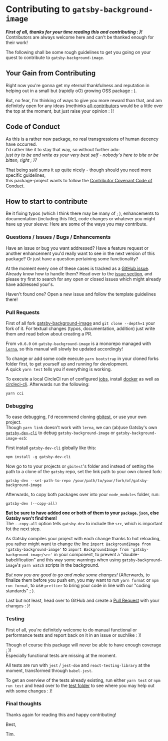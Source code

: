 # Contributing to `gatsby-background-image`

_**First of all, thanks for your time reading this and contributing : )!**_   
Contributors are always welcome here and can't be thanked enough for their work!

The following shall be some rough guidelines to get you going on your quest to 
contribute to `gatsby-background-image`.

## Your Gain from Contributing

Right now you're gonna get my eternal thankfulness and reputation in helping
out in a small but (rapidly oO) growing OSS package : ).

But, no fear, I'm thinking of ways to give you more reward than that, and am
definitely open for any ideas (methinks [all-contributors](https://allcontributors.org/)
would be a little over the top at the moment, but just raise your opinion : )!

## Code of Conduct

As this is a rather new package, no real transgressions of human decency
have occurred.  
I'd rather like it to stay that way, so without further ado:   
*just try to be and write as your very best self - nobody's here to bite or be 
bitten, right ; )?*

That being said sums it up quite nicely - though should you need more specific guidelines,  
this package-project wants to follow the [Contributor Covenant Code of Conduct](CODE_OF_CONDUCT.md).

## How to start to contribute

Be it fixing typos (which I think there may be many of ; ), enhancements to 
documentation (including this file), code changes or whatever you might have up 
your sleeve: Here are some of the ways you may contribute. 

### Questions / Issues / Bugs / Enhancements

Have an issue or bug you want addressed? Have a feature request or another 
enhancement you'd really want to see in the next version of this package?
Or just have a question pertaining some functionality?

At the moment every one of these cases is tracked as a [GitHub issue](https://guides.github.com/features/issues/).
Already know how to handle them? Head over to the [issue section](https://github.com/timhagn/gatsby-background-image/issues),
and please try first to search for any open or closed issues which might already 
have addressed your's. 
  
Haven't found one? Open a new issue and follow the template guidelines there!

### Pull Requests

First of all fork [gatsby-background-image](https://github.com/timhagn/gatsby-background-image)
and `git clone --depth=1` your fork of it. For textual changes (typos, 
documentation, addition) just write them and read below about creating a PR.

From `v0.6.0` on `gatsby-background-image` is a monorepo managed with [`lerna`](https://lerna.js.org/),
so this manual will slowly be updated accordingly!
 
To change or add some code execute `yarn bootstrap` in your cloned 
forks folder first, to get yourself up and running for development.  
A quick `yarn test` tells you if everything is working.

To execute a local CircleCI run of configured [jobs](.circleci/config.yml), 
install [docker](https://docs.docker.com/install/)
as well as [circleci-cli](https://circleci.com/docs/2.0/local-cli/).
Afterwards run the following:

```
yarn cci
```

### Debugging

To ease debugging, I'd recommend cloning [gbitest](https://github.com/timhagn/gbitest),
or use your own project.   
Though `yarn link` doesn't work with `lerna`, we can (ab)use Gatsby's own
[`gatsby-dev-cli`](https://www.gatsbyjs.org/packages/gatsby-dev-cli/) to debug
`gatsby-background-image` or `gatsby-background-image-es5`:

First install `gatsby-dev-cli` globally like this:

```
npm install -g gatsby-dev-cli
```

Now go to to your projects or `gbitest`'s folder and instead of setting the path
to a clone of the `gatsby` repo, set the link path to your own cloned fork:

```
gatsby-dev --set-path-to-repo /your/path/to/your/fork/of/gatsby-background-image
```

Afterwards, to copy both packages over into your `node_modules` folder, run:

```
gatsby-dev (--copy-all)
```

**But be sure to have added one or both of them to your `package.json`, else 
Gatsby won't find them!**  
The `--copy-all` option tells `gatsby-dev` to include the `src`, which is
important fot the next step.

As Gatsby compiles your project with each change thanks to hot reloading,
you rather might want to change the line `import BackgroundImage from 'gatsby-background-image'`
to `import BackgroundImage from 'gatsby-background-image/src'` in your component,
to prevent a "double-babelification" and this way some warnings when using
`gatsby-background-image`'s `yarn watch` scripts in the background.

*But now you are good to go and make some changes!*
(Afterwards, to finalize them before you push em, you may want to run 
`yarn format` or `npm run format`, to use `prettier` to bring your code in line 
with our "coding standards" ; ).


Last but not least, head over to GitHub and create a [Pull Request](https://help.github.com/en/articles/about-pull-requests) 
with your changes : )! 

### Testing

First of all, you're definitely welcome to do manual functional or performance 
tests and report back on it in an issue or suchlike : )!

Though of course this package will never be able to have enough coverage ; )!  
Especially functional tests are missing at the moment.

All tests are run with `jest` / `jest-dom` and `react-testing-library`
at the moment, transformed through `babel-jest`.
  
To get an overview of the tests already existing, run either `yarn test` or 
`npm run test` and head over to the [test folder](packages/gatsby-background-image/src/__tests__) 
to see where you may help out with some changes : )!

### Final thoughts

Thanks again for reading this and happy contributing!

Best,

Tim.
